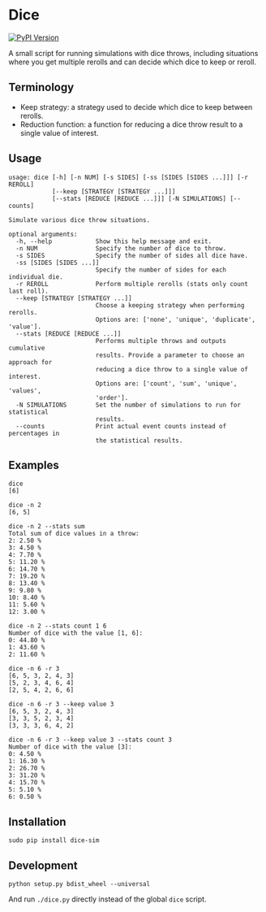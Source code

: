 Dice
====

[![PyPI Version](https://img.shields.io/pypi/v/dice-sim)](https://pypi.org/project/dice-sim/)

A small script for running simulations with dice throws, including situations
where you get multiple rerolls and can decide which dice to keep or reroll.

Terminology
-----------

* Keep strategy:
  a strategy used to decide which dice to keep between rerolls.
* Reduction function:
  a function for reducing a dice throw result to a single value of interest.

Usage
-----

    usage: dice [-h] [-n NUM] [-s SIDES] [-ss [SIDES [SIDES ...]]] [-r REROLL]
                [--keep [STRATEGY [STRATEGY ...]]]
                [--stats [REDUCE [REDUCE ...]]] [-N SIMULATIONS] [--counts]

    Simulate various dice throw situations.

    optional arguments:
      -h, --help            Show this help message and exit.
      -n NUM                Specify the number of dice to throw.
      -s SIDES              Specify the number of sides all dice have.
      -ss [SIDES [SIDES ...]]
                            Specify the number of sides for each individual die.
      -r REROLL             Perform multiple rerolls (stats only count last roll).
      --keep [STRATEGY [STRATEGY ...]]
                            Choose a keeping strategy when performing rerolls.
                            Options are: ['none', 'unique', 'duplicate', 'value'].
      --stats [REDUCE [REDUCE ...]]
                            Performs multiple throws and outputs cumulative
                            results. Provide a parameter to choose an approach for
                            reducing a dice throw to a single value of interest.
                            Options are: ['count', 'sum', 'unique', 'values',
                            'order'].
      -N SIMULATIONS        Set the number of simulations to run for statistical
                            results.
      --counts              Print actual event counts instead of percentages in
                            the statistical results.

Examples
--------

    dice
    [6]

    dice -n 2
    [6, 5]

    dice -n 2 --stats sum
    Total sum of dice values in a throw:
    2: 2.50 %
    3: 4.50 %
    4: 7.70 %
    5: 11.20 %
    6: 14.70 %
    7: 19.20 %
    8: 13.40 %
    9: 9.80 %
    10: 8.40 %
    11: 5.60 %
    12: 3.00 %

    dice -n 2 --stats count 1 6
    Number of dice with the value [1, 6]:
    0: 44.80 %
    1: 43.60 %
    2: 11.60 %

    dice -n 6 -r 3
    [6, 5, 3, 2, 4, 3]
    [5, 2, 3, 4, 6, 4]
    [2, 5, 4, 2, 6, 6]

    dice -n 6 -r 3 --keep value 3
    [6, 5, 3, 2, 4, 3]
    [3, 3, 5, 2, 3, 4]
    [3, 3, 3, 6, 4, 2]

    dice -n 6 -r 3 --keep value 3 --stats count 3
    Number of dice with the value [3]:
    0: 4.50 %
    1: 16.30 %
    2: 26.70 %
    3: 31.20 %
    4: 15.70 %
    5: 5.10 %
    6: 0.50 %

Installation
------------

    sudo pip install dice-sim

Development
-----------

    python setup.py bdist_wheel --universal

And run `./dice.py` directly instead of the global `dice` script.
